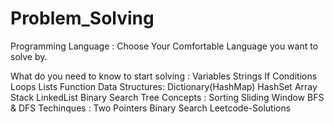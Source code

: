 # Problem_Solving
Programming Language :
Choose Your Comfortable Language you want to solve by.

What do you need to know to start solving :
Variables
Strings
If Conditions
Loops
Lists
Function
Data Structures:
Dictionary(HashMap)
HashSet
Array
Stack
LinkedList
Binary Search Tree
Concepts :
Sorting
Sliding Window
BFS & DFS
Techinques :
Two Pointers
Binary Search
Leetcode-Solutions
